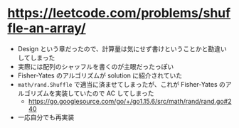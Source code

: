 # https://leetcode.com/problems/shuffle-an-array/

- Design という章だったので、計算量は気にせず書けということかと勘違いしてしまった
- 実際には配列のシャッフルを書くのが主眼だったっぽい
- Fisher-Yates のアルゴリズムが solution に紹介されていた
- `math/rand.Shuffle` で適当に済ませてしまったが、これが Fisher-Yates のアルゴリズムを実装していたので AC してしまった
  - https://go.googlesource.com/go/+/go1.15.6/src/math/rand/rand.go#240
- 一応自分でも再実装
